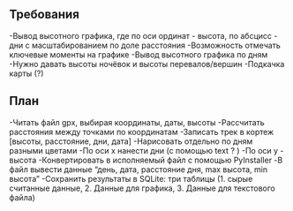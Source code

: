 ﻿## Требования

-Вывод высотного графика, где по оси ординат - высота, по абсцисс - дни с масштабированием по доле расстояния
-Возможность отмечать ключевые моменты на графике
-Вывод высотного графика по дням
-Нужно давать высоты ночёвок и высоты перевалов/вершин
-Подкачка карты (?)

## План

-Читать файл gpx, выбирая координаты, даты, высоты
-Рассчитать расстояния между точками по координатам
-Записать трек в кортеж [высоты, расстояние, дни, дата]
-Нарисовать отдельно по дням разными цветами
-По оси x нанести дни (с помощью text ? )
-По оси y - высота
-Конвертировать в исполняемый файл с помощью PyInstaller 
-В файл вывести данные “день, дата, расстояние дня, max высота, min высота”
-Сохранить результаты в SQLite: три таблицы (1. сырые считанные данные, 2. Данные для графика, 3. Данные для текстового файла) 

